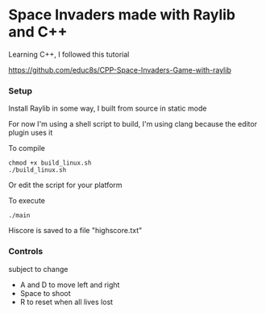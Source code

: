 # Space Invaders made with Raylib and C++ 

Learning C++, I followed this tutorial

https://github.com/educ8s/CPP-Space-Invaders-Game-with-raylib 

### Setup

Install Raylib in some way, I built from source in static mode 

For now I'm using a shell script to build, I'm using clang because the editor plugin uses it

To compile 
```
chmod +x build_linux.sh
./build_linux.sh
```

Or edit the script for your platform


To execute 
```
./main 
```

Hiscore is saved to a file "highscore.txt" 

### Controls 

subject to change 

- A and D to move left and right
- Space to shoot 
- R to reset when all lives lost 